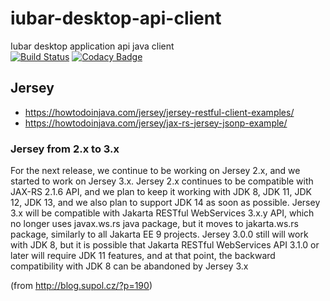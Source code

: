 # iubar-desktop-api-client
Iubar desktop application api java client<br>
[![Build Status](https://travis-ci.com/iubar/iubar-desktop-api-client.svg?branch=master)](https://travis-ci.com/iubar/iubar-desktop-api-client)
[![Codacy Badge](https://api.codacy.com/project/badge/Grade/6cfdbf2ea9144417839948336aabddde?branch=master)](https://www.codacy.com/app/R4shVs/iubar-desktop-api-client?utm_source=github.com&amp;utm_medium=referral&amp;utm_content=iubar/iubar-desktop-api-client&amp;utm_campaign=Badge_Grade)


## Jersey

* https://howtodoinjava.com/jersey/jersey-restful-client-examples/
* https://howtodoinjava.com/jersey/jax-rs-jersey-jsonp-example/

### Jersey from 2.x to 3.x

For the next release, we continue to be working on Jersey 2.x, and we started to work on Jersey 3.x. Jersey 2.x continues to be compatible with JAX-RS 2.1.6 API, and we plan to keep it working with JDK 8, JDK 11, JDK 12, JDK 13, and we also plan to support JDK 14 as soon as possible. Jersey 3.x will be compatible with Jakarta RESTful WebServices 3.x.y API, which no longer uses javax.ws.rs java package, but it moves to jakarta.ws.rs package, similarly to all Jakarta EE 9 projects. Jersey 3.0.0 still will work with JDK 8, but it is possible that Jakarta RESTful WebServices API 3.1.0 or later will require JDK 11 features, and at that point, the backward compatibility with JDK 8 can be abandoned by Jersey 3.x


(from http://blog.supol.cz/?p=190)
